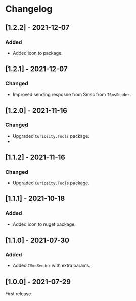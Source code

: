 # Changelog

## [1.2.2] - 2021-12-07

### Added

- Added icon to package.

## [1.2.1] - 2021-12-07

### Changed

- Improved sending resposne from Smsc from `ISmsSender`.

## [1.2.0] - 2021-11-16

### Changed

- Upgraded `Curiosity.Tools` package.
- 
## [1.1.2] - 2021-11-16

### Changed

- Upgraded `Curiosity.Tools` package.

## [1.1.1] - 2021-10-18

### Added

- Added icon to nuget package.

## [1.1.0] - 2021-07-30
       
### Added

- Added `ISmsSender` with extra params.

## [1.0.0] - 2021-07-29

First release.
